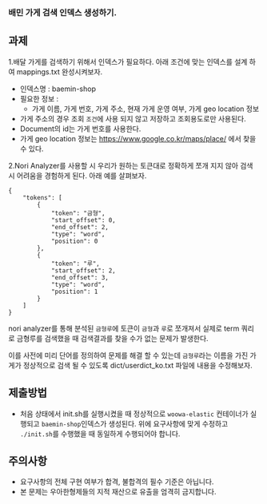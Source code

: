 ### 배민 가게 검색 인덱스 생성하기.

## 과제
1.배달 가게를 검색하기 위해서 인덱스가 필요하다. 아래 조건에 맞는 인덱스를 설계 하여 mappings.txt 완성시켜보자.
- 인덱스명 : baemin-shop
- 필요한 정보 :
    - 가게 이름, 가게 번호, 가게 주소, 현재 가게 운영 여부, 가게 geo location 정보
- 가게 주소의 경우 조회 `조건`에 사용 되지 않고 저장하고 조회용도로만 사용된다.
- Document의 id는 가게 번호를 사용한다.
- 가게 geo location 정보는 https://www.google.co.kr/maps/place/ 에서 찾을 수 있다.

2.Nori Analyzer를 사용할 시 우리가 원하는 토큰대로 정확하게 쪼개 지지 않아 검색 시 어려움을 경험하게 된다. 아래 예를 살펴보자.
```
{
    "tokens": [
        {
            "token": "금형",
            "start_offset": 0,
            "end_offset": 2,
            "type": "word",
            "position": 0
        },
        {
            "token": "루",
            "start_offset": 2,
            "end_offset": 3,
            "type": "word",
            "position": 1
        }
    ]
}
```
nori analyzer를 통해 분석된 `금형루`에 토큰이 `금형`과 `루`로 쪼개져서 실제로 term 쿼리로 금형루를 검색했을 때 검색결과를 찾을 수가 없는 문제가 발생한다.

이를 사전에 미리 단어를 정의하여 문제를 해결 할 수 있는데 `금형루`라는 이름을 가진 가게가 정상적으로 검색 될 수 있도록 dict/userdict_ko.txt 파일에 내용을 수정해보자.

## 제출방법
- 처음 상태에서 init.sh를 실행시켰을 때 정상적으로 `woowa-elastic` 컨테이너가 실행되고 `baemin-shop`인덱스가 생성된다. 위에 요구사항에 맞게 수정하고 `./init.sh`를 수행했을 때 동일하게 수행되어야 합니다.

## 주의사항

- 요구사항의 전체 구현 여부가 합격, 불합격의 필수 기준은 아닙니다.
- 본 문제는 우아한형제들의 지적 재산으로 유출을 엄격히 금지합니다.
